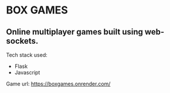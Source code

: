 # BOX GAMES

## Online multiplayer games built using web-sockets.

Tech stack used:
<ul>
    <li>Flask</li>
    <li>Javascript</li>
</ul>

Game url: https://boxgames.onrender.com/
